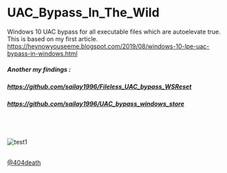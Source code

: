 # UAC_Bypass_In_The_Wild
Windows 10 UAC bypass for all executable files which are autoelevate true.
This is based on my first article.  <br>
https://heynowyouseeme.blogspot.com/2019/08/windows-10-lpe-uac-bypass-in-windows.html


##### Another my findings : 
##### https://github.com/sailay1996/Fileless_UAC_bypass_WSReset 
##### https://github.com/sailay1996/UAC_bypass_windows_store

<br><br>

![test1](https://github.com/sailay1996/UAC_Bypass_In_The_Wild/blob/master/img/bluetooth_device_task.jpg) <br><br>

[@404death](https://twitter.com/404death)

